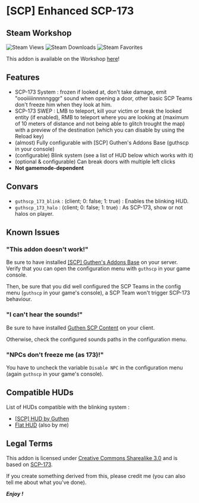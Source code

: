 # [SCP] Enhanced SCP-173

## Steam Workshop
![Steam Views](https://img.shields.io/steam/views/1785073622?color=red&style=for-the-badge)
![Steam Downloads](https://img.shields.io/steam/downloads/1785073622?color=red&style=for-the-badge)
![Steam Favorites](https://img.shields.io/steam/favorites/1785073622?color=red&style=for-the-badge)

This addon is available on the Workshop [here](https://steamcommunity.com/sharedfiles/filedetails/?id=1785073622)!

## Features
+ SCP-173 System : frozen if looked at, don't take damage, emit "oooiiiiinnnnngggr" sound when opening a door, other basic SCP Teams don't freeze him when they look at him.
+ SCP-173 SWEP : LMB to teleport, kill your victim or break the looked entity (if enabled), RMB to teleport where you are looking at (maximum of 10 meters of distance and not being able to glitch trought the map) with a preview of the destination (which you can disable by using the Reload key)
+ (almost) Fully configurable with [SCP] Guthen's Addons Base (guthscp in your console)
+ (configurable) Blink system (see a list of HUD below which works with it)
+ (optional & configurable) Can break doors with multiple left clicks
+ **Not gamemode-dependent** 

## Convars
+ `guthscp_173_blink` : (client; 0: false; 1: true) : Enables the blinking HUD.
+ `guthscp_173_halo` : (client; 0: false; 1: true) : As SCP-173, show or not halos on player.

## Known Issues
### "This addon doesn't work!"
Be sure to have installed [[SCP] Guthen's Addons Base](https://steamcommunity.com/sharedfiles/filedetails/?id=2139692777) on your server. Verify that you can open the configuration menu with `guthscp` in your game console.

Then, be sure that you did well configured the SCP Teams in the config menu (`guthscp` in your game's console), a SCP Team won't trigger SCP-173 behaviour.

### "I can't hear the sounds!"
Be sure to have installed [Guthen SCP Content](https://steamcommunity.com/workshop/filedetails/?id=1673048305) on your client.

Otherwise, check the configured sounds paths in the configuration menu. 

### "NPCs don't freeze me (as 173)!"
You have to uncheck the variable `Disable NPC` in the configuration menu (again `guthscp` in your game's console).

## Compatible HUDs
List of HUDs compatible with the blinking system :
+ [[SCP] HUD by Guthen](https://steamcommunity.com/sharedfiles/filedetails/?id=1613150311)
+ [Flat HUD](https://steamcommunity.com/sharedfiles/filedetails/?id=2293300406) (also by me)

## Legal Terms
This addon is licensed under [Creative Commons Sharealike 3.0](https://creativecommons.org/licenses/by-sa/3.0/) and is based on [SCP-173](http://scp-wiki.wikidot.com/scp-173).

If you create something derived from this, please credit me (you can also tell me about what you've done).

***Enjoy !***
